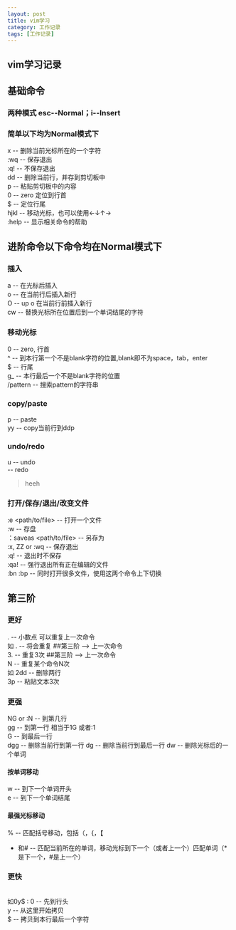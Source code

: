 ```yaml
---
layout: post
title: vim学习
category: 工作记录
tags: [工作记录]
---
```


##  

## vim学习记录 

## 基础命令

### 两种模式 esc--Normal；i--Insert
### 简单以下均为Normal模式下
x -- 删除当前光标所在的一个字符  
:wq -- 保存退出  
:q! -- 不保存退出  
dd -- 删除当前行，并存到剪切板中  
p -- 粘贴剪切板中的内容  
0 -- zero 定位到行首  
$ -- 定位行尾  
hjkl -- 移动光标，也可以使用←↓↑→   
:help <command> -- 显示相关命令的帮助  

## 进阶命令以下命令均在Normal模式下  

### 插入
a -- 在光标后插入  
o -- 在当前行后插入新行  
O -- up o 在当前行前插入新行  
cw -- 替换光标所在位置后到一个单词结尾的字符  

### 移动光标
0 -- zero, 行首  
^ -- 到本行第一个不是blank字符的位置,blank即不为space，tab，enter  
$ -- 行尾  
g_ -- 本行最后一个不是blank字符的位置  
/pattern -- 搜索pattern的字符串  

### copy/paste
p -- paste  
yy -- copy当前行到ddp  

### undo/redo
u -- undo  
<C-r> -- redo  
>heeh

### 打开/保存/退出/改变文件
:e <path/to/file> -- 打开一个文件  
:w -- 存盘  
：saveas <path/to/file> -- 另存为  
:x, ZZ or :wq -- 保存退出  
:q! -- 退出时不保存  
:qa! -- 强行退出所有正在编辑的文件  
:bn :bp  -- 同时打开很多文件，使用这两个命令上下切换  

## 第三阶

### 更好
. -- 小数点 可以重复上一次命令  
如 . -- 将会重复 ##第三阶 --> 上一次命令  
   3. -- 重复3次 ##第三阶 --> 上一次命令  
N<command> -- 重复某个命令N次   
如 2dd -- 删除两行  
      3p  -- 粘贴文本3次  

### 更强
NG or :N  -- 到第几行   
gg -- 到第一行 相当于1G 或者:1  
G  -- 到最后一行  
dgg -- 删除当前行到第一行
dg  -- 删除当前行到最后一行
dw  -- 删除光标后的一个单词



#### 按单词移动
w -- 到下一个单词开头  
e -- 到下一个单词结尾  

#### 最强光标移动
% -- 匹配括号移动，包括（，{，【  
* 和# -- 匹配当前所在的单词，移动光标到下一个（或者上一个）匹配单词（*是下一个，#是上一个）  

### 更快
<start position><command><end postion>  
如0y$ :
0 -- 先到行头  
y -- 从这里开始拷贝  
$ -- 拷贝到本行最后一个字符  







